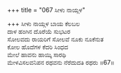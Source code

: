 +++
title = "067 ಸೀಳು ನಾಯ್ಗಳ"

+++
ಸೀಳು ನಾಯ್ಗಳ ಬಾಯ ಕೆಲಬಲ  
ದಾಳ ಹಂಗಿನ ದೊರೆಯೆ ಸುಭಟರ  
ಸೋಲವದು ರಾಯರಿಗೆ ಸೋಲವೆ ನೂಕು ನೂಕೆನುತ  
ಕೋಲ ಹೊದೆಗಳ ಕೆದರಿ ಸಿಂಧದ  
ಮೇಲೆ ಹಾವನು ಹಾಯ್ಕಿ ಸಾರಥಿ  
ಮೇಳವಿಸಲವನಿಪನ ರಥವನು ನೆರೆದುದತಿ ರಥರು     ॥67॥